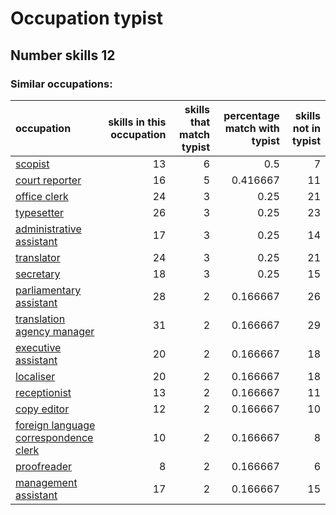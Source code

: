 # Occupation typist
## Number skills 12
### Similar occupations:
| occupation                                                                        |   skills in this occupation |   skills that match typist |   percentage match with typist |   skills not in typist |
|:----------------------------------------------------------------------------------|----------------------------:|---------------------------:|-------------------------------:|-----------------------:|
| [scopist](scopist.md)                                                             |                          13 |                          6 |                       0.5      |                      7 |
| [court reporter](court_reporter.md)                                               |                          16 |                          5 |                       0.416667 |                     11 |
| [office clerk](office_clerk.md)                                                   |                          24 |                          3 |                       0.25     |                     21 |
| [typesetter](typesetter.md)                                                       |                          26 |                          3 |                       0.25     |                     23 |
| [administrative assistant](administrative_assistant.md)                           |                          17 |                          3 |                       0.25     |                     14 |
| [translator](translator.md)                                                       |                          24 |                          3 |                       0.25     |                     21 |
| [secretary](secretary.md)                                                         |                          18 |                          3 |                       0.25     |                     15 |
| [parliamentary assistant](parliamentary_assistant.md)                             |                          28 |                          2 |                       0.166667 |                     26 |
| [translation agency manager](translation_agency_manager.md)                       |                          31 |                          2 |                       0.166667 |                     29 |
| [executive assistant](executive_assistant.md)                                     |                          20 |                          2 |                       0.166667 |                     18 |
| [localiser](localiser.md)                                                         |                          20 |                          2 |                       0.166667 |                     18 |
| [receptionist](receptionist.md)                                                   |                          13 |                          2 |                       0.166667 |                     11 |
| [copy editor](copy_editor.md)                                                     |                          12 |                          2 |                       0.166667 |                     10 |
| [foreign language correspondence clerk](foreign_language_correspondence_clerk.md) |                          10 |                          2 |                       0.166667 |                      8 |
| [proofreader](proofreader.md)                                                     |                           8 |                          2 |                       0.166667 |                      6 |
| [management assistant](management_assistant.md)                                   |                          17 |                          2 |                       0.166667 |                     15 |
